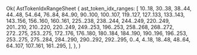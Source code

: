 Ok(
    AstTokenIdxRangeSheet {
        ast_token_idx_ranges: [
            10..18,
            30..38,
            38..44,
            44..48,
            54..64,
            76..84,
            84..90,
            90..100,
            100..107,
            119..127,
            127..133,
            133..143,
            143..156,
            156..160,
            160..161,
            225..238,
            238..244,
            244..249,
            220..249,
            201..210,
            210..220,
            220..249,
            249..253,
            196..253,
            258..268,
            268..272,
            272..275,
            253..275,
            172..176,
            176..180,
            180..184,
            184..190,
            190..196,
            196..253,
            253..275,
            275..284,
            284..290,
            290..292,
            292..295,
            0..4,
            4..18,
            18..48,
            48..64,
            64..107,
            107..161,
            161..295,
        ],
    },
)